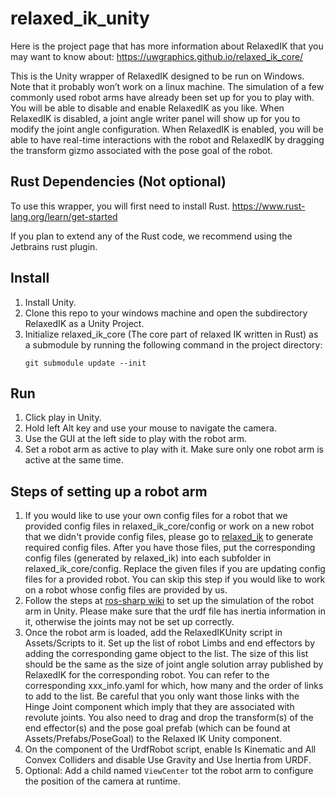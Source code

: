 # relaxed_ik_unity
Here is the project page that has more information about RelaxedIK that you may want to know about: https://uwgraphics.github.io/relaxed_ik_core/

This is the Unity wrapper of RelaxedIK designed to be run on Windows. Note that it probably won’t work on a linux machine. The simulation of a few commonly used robot arms have already been set up for you to play with. You will be able to disable and enable RelaxedIK as you like. When RelaxedIK is disabled, a joint angle writer panel will show up for you to modify the joint angle configuration. When RelaxedIK is enabled, you will be able to have real-time interactions with the robot and RelaxedIK by dragging the transform gizmo associated with the pose goal of the robot.

## Rust Dependencies (Not optional)
To use this wrapper, you will first need to install Rust. https://www.rust-lang.org/learn/get-started

If you plan to extend any of the Rust code, we recommend using the Jetbrains rust plugin.

## Install
1. Install Unity.
2. Clone this repo to your windows machine and open the subdirectory RelaxedIK as a Unity Project.
3. Initialize relaxed_ik_core (The core part of relaxed IK written in Rust) as a submodule by running the following command in the project directory: 
	```
	git submodule update --init
	```
   
## Run
1. Click play in Unity.
2. Hold left Alt key and use your mouse to navigate the camera.
3. Use the GUI at the left side to play with the robot arm.
4. Set a robot arm as active to play with it. Make sure only one robot arm is active at the same time.

## Steps of setting up a robot arm
1. If you would like to use your own config files for a robot that we provided config files in relaxed_ik_core/config or work on a new robot that we didn't provide config files, please go to [relaxed_ik](https://github.com/uwgraphics/relaxed_ik) to generate required config files. After you have those files, put the corresponding config files (generated by relaxed_ik) into each subfolder in relaxed_ik_core/config. Replace the given files if you are updating config files for a provided robot. You can skip this step if you would like to work on a robot whose config files are provided by us.
2. Follow the steps at [ros-sharp wiki](https://github.com/siemens/ros-sharp/wiki/User_App_NoROS_ImportURDFOnWindows) to set up the simulation of the robot arm in Unity. Please make sure that the urdf file has inertia information in it, otherwise the joints may not be set up correctly.
3. Once the robot arm is loaded, add the RelaxedIKUnity script in Assets/Scripts to it. Set up the list of robot Limbs and end effectors by adding the corresponding game object to the list. The size of this list should be the same as the size of joint angle solution array published by RelaxedIK for the corresponding robot. You can refer to the corresponding xxx_info.yaml for which, how many and the order of links to add to the list. Be careful that you only want those links with the Hinge Joint component which imply that they are associated with revolute joints. You also need to drag and drop the transform(s) of the end effector(s) and the pose goal prefab (which can be found at Assets/Prefabs/PoseGoal) to the Relaxed IK Unity component.
4. On the component of the UrdfRobot script, enable Is Kinematic and All Convex Colliders and disable Use Gravity and Use Inertia from URDF.
5. Optional: Add a child named `ViewCenter` tot the robot arm to configure the position of the camera at runtime.
